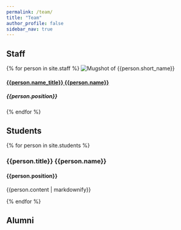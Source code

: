 ```yaml
---
permalink: /team/
title: "Team"
author_profile: false
sidebar_nav: true
---
```


## Staff

{% for person in site.staff %}
  ![Mugshot of {{person.short_name}}]({{site.url}}{{site.baseurl}}{{person.image_file}})
  <h4> <a href = "{{site.url}}{{site.baseurl}}{{person.url}}"> {{person.name_title}} {{person.name}} </a> </h4>
  <h5> {{person.position}} </h5>
  
{% endfor %}

## Students

{% for person in site.students %}
  <h3> {{person.title}} {{person.name}} </h3>
  <h4> {{person.position}} </h4>
  <p> {{person.content | markdownify}} </p>
  
  
{% endfor %}

## Alumni